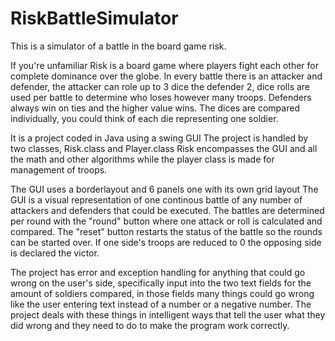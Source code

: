 # RiskBattleSimulator
This is a simulator of a battle in the board game risk.

If you're unfamiliar Risk is a board game where players fight each other for complete dominance over the globe. In every battle there is an attacker and defender, the attacker
can role up to 3 dice the defender 2, dice rolls are used per battle to determine who loses however many troops. Defenders always win on ties and the higher value wins. 
The dices are compared individually, you could think of each die representing one soldier.

It is a project coded in Java using a swing GUI
The project is handled by two classes, Risk.class and Player.class
Risk encompasses the GUI and all the math and other algorithms while the player class is made for management of troops.

The GUI uses a borderlayout and 6 panels one with its own grid layout
The GUI is a visual representation of one continous battle of any number of attackers and defenders that could be executed.
The battles are determined per round with the "round" button where one attack or roll is calculated and compared. The "reset" button restarts the status of the battle so the 
rounds can be started over.
If one side's troops are reduced to 0 the opposing side is declared the victor. 

The project has error and exception handling for anything that could go wrong on the user's side, specifically input into the two text fields for the amount of soldiers
compared, in those fields many things could go wrong like the user entering text instead of a number or a negative number. The project deals with these things in intelligent
ways that tell the user what they did wrong and they need to do to make the program work correctly.

